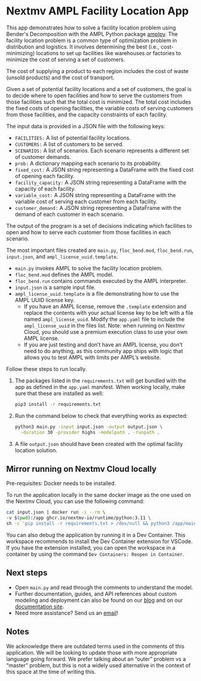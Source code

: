 # Nextmv AMPL Facility Location App

This app demonstrates how to solve a facility location problem using Bender's
Decomposition with the AMPL Python package [amplpy][amplpy]. The facility
location problem is a common type of optimization problem in distribution and
logistics. It involves determining the best (i.e., cost-minimizing) locations to
set up facilities like warehouses or factories to minimize the cost of serving a
set of customers.

The cost of supplying a product to each region includes the cost of waste
(unsold products) and the cost of transport.

Given a set of potential facility locations and a set of customers, the goal is
to decide where to open facilities and how to serve the customers from those
facilities such that the total cost is minimized. The total cost includes the
fixed costs of opening facilities, the variable costs of serving customers from
those facilities, and the capacity constraints of each facility.

The input data is provided in a JSON file with the following keys:

* `FACILITIES:` A list of potential facility locations.
* `CUSTOMERS:` A list of customers to be served.
* `SCENARIOS:` A list of scenarios. Each scenario represents a different set of
customer demands.
* `prob:` A dictionary mapping each scenario to its probability.
* `fixed_cost:` A JSON string representing a DataFrame with the fixed cost of
opening each facility.
* `facility_capacity:` A JSON string representing a DataFrame with the capacity
  of each facility.
* `variable_cost:` A JSON string representing a DataFrame with the variable cost
of serving each customer from each facility.
* `customer_demand:` A JSON string representing a DataFrame with the demand of
  each customer in each scenario.

The output of the program is a set of decisions indicating which facilities to
open and how to serve each customer from those facilities in each scenario.

The most important files created are `main.py`, `floc_bend.mod`,
`floc_bend.run`, `input.json`, and `ampl_license_uuid.template`.

* `main.py` invokes AMPL to solve the facility location problem.
* `floc_bend.mod` defines the AMPL model.
* `floc_bend.run` contains commands executed by the AMPL interpreter.
* `input.json` is a sample input file.
* `ampl_license_uuid.template` is a file demonstrating how to use the AMPL UUID
  license key.
  * If you have an AMPL license, remove the `.template` extension and replace
    the contents with your actual license key to be left with a file named
    `ampl_license_uuid`. Modify the `app.yaml` file to include the
    `ampl_license_uuid` in the files list. Note: when running on Nextmv Cloud,
    you should use a premium execution class to use your own AMPL license.
  * If you are just testing and don’t have an AMPL license, you don’t need to
    do anything, as this community app ships with logic that allows you to test
    AMPL with limits per AMPL’s website.

Follow these steps to run locally.

1. The packages listed in the `requirements.txt` will get bundled with the app
   as defined in the `app.yaml` manifest. When working locally, make sure that
   these are installed as well:

    ```bash
    pip3 install -r requirements.txt
    ```

2. Run the command below to check that everything works as expected:

    ```bash
    python3 main.py -input input.json -output output.json \
      -duration 30 -provider highs -modelpath . -runpath .
    ```

3. A file `output.json` should have been created with the optimal facility
   location solution.

## Mirror running on Nextmv Cloud locally

Pre-requisites: Docker needs to be installed.

To run the application locally in the same docker image as the one used on the
Nextmv Cloud, you can use the following command:

```bash
cat input.json | docker run -i --rm \
-v $(pwd):/app ghcr.io/nextmv-io/runtime/python:3.11 \
sh -c 'pip install -r requirements.txt > /dev/null && python3 /app/main.py'
```

You can also debug the application by running it in a Dev Container. This
workspace recommends to install the Dev Container extension for VSCode. If you
have the extension installed, you can open the workspace in a container by using
the command `Dev Containers: Reopen in Container`.

## Next steps

* Open `main.py` and read through the comments to understand the model.
* Further documentation, guides, and API references about custom modeling and
  deployment can also be found on our [blog](https://www.nextmv.io/blog) and on
  our [documentation site](https://docs.nextmv.io).
* Need more assistance? Send us an [email](mailto:support@nextmv.io)!

## Notes

We acknowledge there are outdated terms used in the comments of this
application. We will be looking to update those with more appropriate language
going forward. We prefer talking about an “outer” problem vs a “master” problem,
but this is not a widely used alternative in the context of this space at the
time of writing this.

[amplpy]: https://amplpy.ampl.com/en/latest/?_gl=1*16ca5pw*_ga*Nzk4OTUwMDgwLjE3MDgzNTIzMzg.*_ga_FY84K2YRRE*MTcwODQ0NTgwMy42LjEuMTcwODQ0NTgzOC4wLjAuMA..
